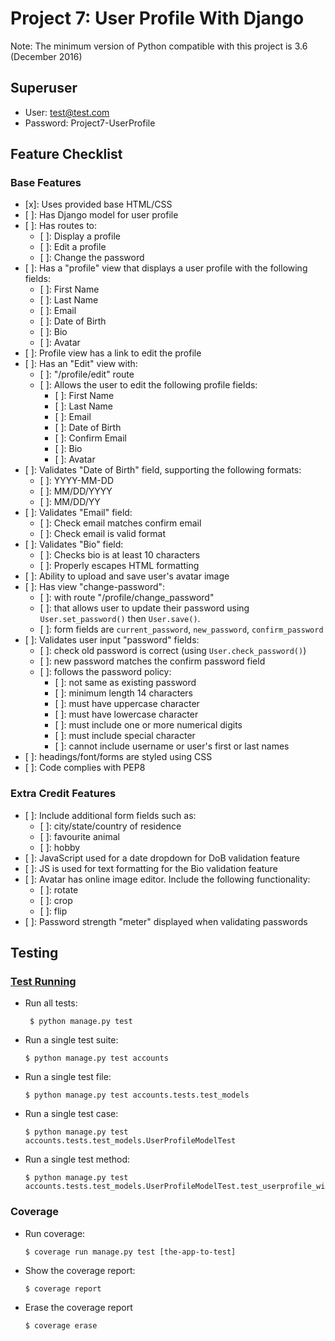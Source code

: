Project 7: User Profile With Django
===================================

Note: The minimum version of Python compatible with this project is 3.6 (December 2016)

Superuser
---------

- User: test@test.com
- Password: Project7-UserProfile

Feature Checklist
-----------------

### Base Features ###

- [x]: Uses provided base HTML/CSS
- [ ]: Has Django model for user profile
- [ ]: Has routes to:
  - [ ]: Display a profile
  - [ ]: Edit a profile
  - [ ]: Change the password
- [ ]: Has a "profile" view that displays a user profile with the following
  fields:
  - [ ]: First Name
  - [ ]: Last Name
  - [ ]: Email
  - [ ]: Date of Birth
  - [ ]: Bio
  - [ ]: Avatar
- [ ]: Profile view has a link to edit the profile
- [ ]: Has an "Edit" view with:
  - [ ]: "/profile/edit" route
  - [ ]: Allows the user to edit the following profile fields:
    - [ ]: First Name
    - [ ]: Last Name
    - [ ]: Email
    - [ ]: Date of Birth
    - [ ]: Confirm Email
    - [ ]: Bio
    - [ ]: Avatar
- [ ]: Validates "Date of Birth" field, supporting the following formats:
  - [ ]: YYYY-MM-DD
  - [ ]: MM/DD/YYYY
  - [ ]: MM/DD/YY
- [ ]: Validates "Email" field:
  - [ ]: Check email matches confirm email
  - [ ]: Check email is valid format
- [ ]: Validates "Bio" field:
  - [ ]: Checks bio is at least 10 characters
  - [ ]: Properly escapes HTML formatting
- [ ]: Ability to upload and save user's avatar image
- [ ]: Has view "change-password":
  - [ ]: with route "/profile/change_password"
  - [ ]: that allows user to update their password using `User.set_password()` 
    then `User.save()`.
  - [ ]: form fields are `current_password`, `new_password`, `confirm_password`
- [ ]: Validates user input "password" fields:
  - [ ]: check old password is correct (using `User.check_password()`)
  - [ ]: new password matches the confirm password field
  - [ ]: follows the password policy:
    - [ ]: not same as existing password
    - [ ]: minimum length 14 characters
    - [ ]: must have uppercase character
    - [ ]: must have lowercase character
    - [ ]: must include one or more numerical digits
    - [ ]: must include special character
    - [ ]: cannot include username or user's first or last names
- [ ]: headings/font/forms are styled using CSS
- [ ]: Code complies with PEP8

### Extra Credit Features ###

- [ ]: Include additional form fields such as:
  - [ ]: city/state/country of residence
  - [ ]: favourite animal
  - [ ]: hobby
- [ ]: JavaScript used for a date dropdown for DoB validation feature
- [ ]: JS is used for text formatting for the Bio validation feature
- [ ]: Avatar has online image editor. Include the following functionality:
  - [ ]: rotate
  - [ ]: crop
  - [ ]: flip
- [ ]: Password strength "meter" displayed when validating passwords

Testing
-------

### [Test Running](https://docs.djangoproject.com/en/2.2/topics/testing/overview/#running-tests) ###

- Run all tests:
  ```console
   $ python manage.py test
   ```

- Run a single test suite:
  ```console
  $ python manage.py test accounts
  ```

- Run a single test file:
  ```console
  $ python manage.py test accounts.tests.test_models
  ```

- Run a single test case:
  ```console
  $ python manage.py test accounts.tests.test_models.UserProfileModelTest
  ```

- Run a single test method:
  ```console
  $ python manage.py test accounts.tests.test_models.UserProfileModelTest.test_userprofile_without_required_fields_is_invalid
  ```

### Coverage ###

- Run coverage:
  ```console
  $ coverage run manage.py test [the-app-to-test]
  ```

- Show the coverage report:
  ```console
  $ coverage report
  ```

- Erase the coverage report
  ```console
  $ coverage erase
  ```
